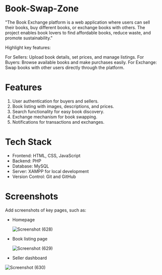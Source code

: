 # Book-Swap-Zone
"The Book Exchange platform is a web application where users can sell their books, buy different books, or exchange books with others. The project enables book lovers to find affordable books, reduce waste, and promote sustainability."

Highlight key features:

For Sellers: Upload book details, set prices, and manage listings.
For Buyers: Browse available books and make purchases easily.
For Exchange: Swap books with other users directly through the platform.

# Features

1. User authentication for buyers and sellers.
2. Book listing with images, descriptions, and prices.
3. Search functionality for easy book discovery.
4. Exchange mechanism for book swapping.
5. Notifications for transactions and exchanges.

#  Tech Stack

* Frontend: HTML, CSS, JavaScript
* Backend: PHP
* Database: MySQL
* Server: XAMPP for local development
* Version Control: Git and GitHub

# Screenshots
Add screenshots of key pages, such as:

* Homepage

  ![Screenshot (628)](https://github.com/user-attachments/assets/28b47315-e71a-41d4-a00f-0e26ca75202d)


* Book listing page

  ![Screenshot (629)](https://github.com/user-attachments/assets/95d6800d-9566-40f7-9f2a-674e7fe45e32)


* Seller dashboard

![Screenshot (630)](https://github.com/user-attachments/assets/edc3c244-d895-4747-99d6-8b9347b23ae0)


